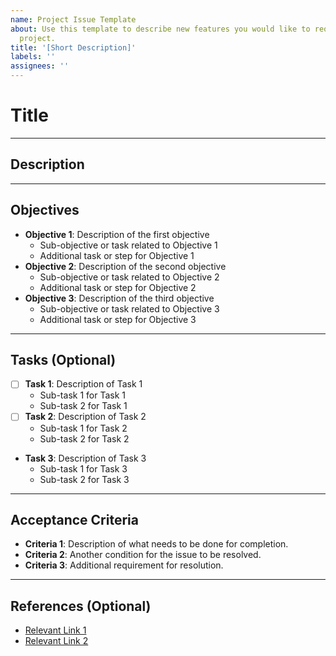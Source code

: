 ```yaml
---
name: Project Issue Template
about: Use this template to describe new features you would like to request for the
  project.
title: '[Short Description]'
labels: ''
assignees: ''
---
```


# Title

<!-- Provide a short, descriptive title for the issue. -->

---

## Description

<!-- Provide a detailed description of the issue or feature request. -->
<!-- Include any relevant context, or the desired outcome (for feature requests). -->

---

## Objectives

- **Objective 1**: Description of the first objective
  - Sub-objective or task related to Objective 1
  - Additional task or step for Objective 1
- **Objective 2**: Description of the second objective
  - Sub-objective or task related to Objective 2
  - Additional task or step for Objective 2
- **Objective 3**: Description of the third objective
  - Sub-objective or task related to Objective 3
  - Additional task or step for Objective 3

---

## Tasks (Optional)

- [ ] **Task 1**: Description of Task 1
  - Sub-task 1 for Task 1
  - Sub-task 2 for Task 1
- [ ] **Task 2**: Description of Task 2
  - Sub-task 1 for Task 2
  - Sub-task 2 for Task 2
- **Task 3**: Description of Task 3
  - Sub-task 1 for Task 3
  - Sub-task 2 for Task 3

---

## Acceptance Criteria

- **Criteria 1**: Description of what needs to be done for completion.
- **Criteria 2**: Another condition for the issue to be resolved.
- **Criteria 3**: Additional requirement for resolution.

---

## References (Optional)

- [Relevant Link 1](http://example.com)
- [Relevant Link 2](http://example.com)
